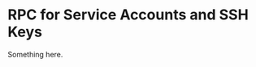 [title]: # (RPC for Service Accounts and SSH Keys)
[tags]: # (XXX)
[priority]: # (2710)
# RPC for Service Accounts and SSH Keys
Something here.
